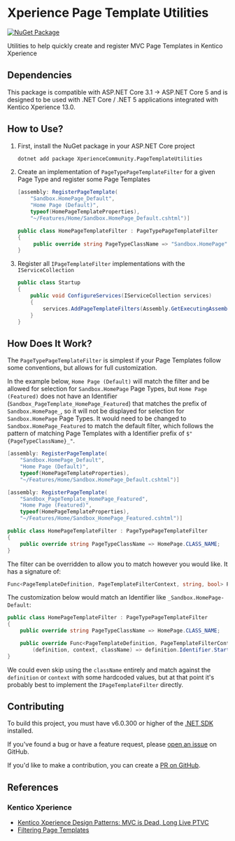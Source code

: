 # Xperience Page Template Utilities

[![NuGet Package](https://img.shields.io/nuget/v/XperienceCommunity.PageTemplateUtilities.svg)](https://www.nuget.org/packages/XperienceCommunity.PageTemplateUtilities)

Utilities to help quickly create and register MVC Page Templates in Kentico Xperience

## Dependencies

This package is compatible with ASP.NET Core 3.1 -> ASP.NET Core 5 and is designed to be used with .NET Core / .NET 5 applications integrated with Kentico Xperience 13.0.

## How to Use?

1. First, install the NuGet package in your ASP.NET Core project

   ```bash
   dotnet add package XperienceCommunity.PageTemplateUtilities
   ```

1. Create an implementation of `PageTypePageTemplateFilter` for a given Page Type and register some Page Templates

   ```csharp
   [assembly: RegisterPageTemplate(
       "Sandbox.HomePage_Default",
       "Home Page (Default)",
       typeof(HomePageTemplateProperties),
       "~/Features/Home/Sandbox.HomePage_Default.cshtml")]

   public class HomePageTemplateFilter : PageTypePageTemplateFilter
   {
        public override string PageTypeClassName => "Sandbox.HomePage";
   }
   ```

1. Register all `IPageTemplateFilter` implementations with the `IServiceCollection`

   ```csharp
   public class Startup
   {
       public void ConfigureServices(IServiceCollection services)
       {
           services.AddPageTemplateFilters(Assembly.GetExecutingAssembly());
       }
   }
   ```

## How Does It Work?

The `PageTypePageTemplateFilter` is simplest if your Page Templates follow some conventions, but allows for full customization.

In the example below, `Home Page (Default)` will match the filter and be allowed for selection for `Sandbox.HomePage`
Page Types, but `Home Page (Featured)` does not have an Identifier (`Sandbox_PageTemplate_HomePage_Featured`)
that matches the prefix of `Sandbox.HomePage_`, so it will not be displayed for selection for
`Sandbox.HomePage` Page Types. It would need to be changed to `Sandbox.HomePage_Featured` to match the default filter, which follows the pattern of matching Page Templates with a Identifier prefix of `$"{PageTypeClassName}_"`.

```csharp
[assembly: RegisterPageTemplate(
    "Sandbox.HomePage_Default",
    "Home Page (Default)",
    typeof(HomePageTemplateProperties),
    "~/Features/Home/Sandbox.HomePage_Default.cshtml")]

[assembly: RegisterPageTemplate(
    "Sandbox_PageTemplate_HomePage_Featured",
    "Home Page (Featured)",
    typeof(HomePageTemplateProperties),
    "~/Features/Home/Sandbox_HomePage_Featured.cshtml")]

public class HomePageTemplateFilter : PageTypePageTemplateFilter
{
    public override string PageTypeClassName => HomePage.CLASS_NAME;
}
```

The filter can be overridden to allow you to match however you would like. It has a signature of:

```csharp
Func<PageTemplateDefinition, PageTemplateFilterContext, string, bool> PageTemplateFilterBy
```

The customization below would match an Identifier like `_Sandbox.HomePage-Default`:

```csharp
public class HomePageTemplateFilter : PageTypePageTemplateFilter
{
    public override string PageTypeClassName => HomePage.CLASS_NAME;

    public override Func<PageTemplateDefinition, PageTemplateFilterContext, string, bool> PageTemplateFilterBy { get; } =
        (definition, context, className) => definition.Identifier.StartsWith($"_{className}-", StringComparison.OrdinalIgnoreCase);
}
```

We could even skip using the `className` entirely and match against the `definition` or `context` with some hardcoded values,
but at that point it's probably best to implement the `IPageTemplateFilter` directly.

## Contributing

To build this project, you must have v6.0.300 or higher
of the [.NET SDK](https://dotnet.microsoft.com/en-us/download/dotnet/6.0) installed.

If you've found a bug or have a feature request, please [open an issue](https://github.com/wiredviews/xperience-page-template-utilities/issues/new) on GitHub.

If you'd like to make a contribution, you can create a [PR on GitHub](https://github.com/wiredviews/xperience-page-template-utilities/compare).

## References

### Kentico Xperience

- [Kentico Xperience Design Patterns: MVC is Dead, Long Live PTVC](https://dev.to/seangwright/kentico-xperience-design-patterns-mvc-is-dead-long-live-ptvc-4635#building-pages-with-page-templates)
- [Filtering Page Templates](https://docs.xperience.io/developing-websites/page-builder-development/developing-page-templates/filtering-page-templates)
